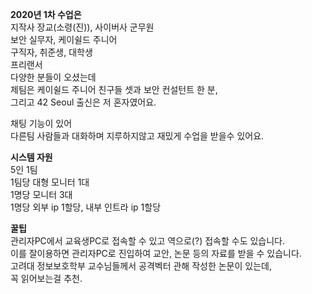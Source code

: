 __2020년 1차 수업은__   
지작사 장교(소령(진)), 사이버사 군무원  
보안 실무자, 케이쉴드 주니어  
구직자, 취준생, 대학생  
프리랜서  
다양한 분들이 오셨는데  
제팀은  케이쉴드 주니어 친구들 셋과 보안 컨설턴트 한 분,  
그리고 42 Seoul 출신은 저 혼자였어요.  

채팅 기능이 있어  
다른팀 사람들과 대화하며 지루하지않고 재밌게 수업을 받을수 있어요.  
  
__시스템 자원__   
5인 1팀   
1팀당 대형 모니터 1대   
1명당 모니터 3대   
1명당 외부 ip 1할당, 내부 인트라 ip 1할당   
  
__꿀팁__  
관리자PC에서 교육생PC로 접속할 수 있고 역으로(?) 접속할 수도 있습니다.  
이를 잘이용하면 관리자PC로 진입하여 교안, 논문 등의 자료를 받을 수 있습니다.  
고려대 정보보호학부 교수님들께서 공격벡터 관해 작성한 논문이 있는데,   
꼭 읽어보는걸 추천.  

